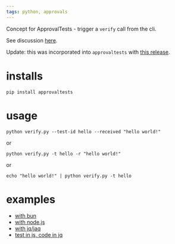 ```yaml
---
tags: python, approvals
---
```




Concept for ApprovalTests - trigger a `verify` call from the cli.

See discussion [here](https://github.com/approvals/ApprovalTests.Python/issues/127).

Update: this was incorporated into `approvaltests` with [this release](https://github.com/approvals/ApprovalTests.Python/releases/tag/v7.2.0).

# installs

```shell
pip install approvaltests
```

# usage

```shell
python verify.py --test-id hello --received "hello world!"
```

or

```shell
python verify.py -t hello -r "hello world!"
```

or

```shell
echo "hello world!" | python verify.py -t hello
```

# examples

- [with bun](https://github.com/nitsanavni/katas/tree/main/bun-verify)
- [with node.js](https://github.com/nitsanavni/katas/tree/main/approvals-cli-from-ts)
- [with jq/jaq](https://github.com/nitsanavni/katas/tree/main/jq-with-approvals-cli)
- [test in js, code in jq](https://github.com/nitsanavni/katas/tree/main/jq-mars-rover)
